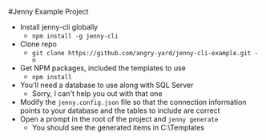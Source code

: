 #Jenny Example Project

- Install jenny-cli globally
    - `npm install -g jenny-cli`
- Clone repo
    - `git clone https://github.com/angry-yard/jenny-cli-example.git -n`
- Get NPM packages, included the templates to use
    - `npm install`
- You'll need a database to use along with SQL Server
    - Sorry, I can't help you out with that one
- Modify the `jenny.config.json` file so that the connection information points to your
database and the tables to include are correct
- Open a prompt in the root of the project and `jenny generate`
    - You should see the generated items in C:\Templates